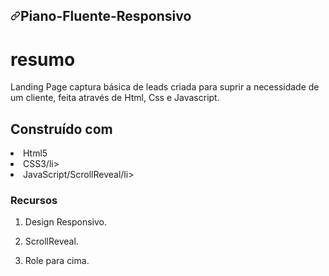 <h2 dir="auto"><a id="user-content-piano-fluente-responsivo" class="anchor" aria-hidden="true" href="#piano-fluente-responsivo"><svg class="octicon octicon-link" viewBox="0 0 16 16" version="1.1" width="16" height="16" aria-hidden="true"><path fill-rule="evenodd" d="M7.775 3.275a.75.75 0 001.06 1.06l1.25-1.25a2 2 0 112.83 2.83l-2.5 2.5a2 2 0 01-2.83 0 .75.75 0 00-1.06 1.06 3.5 3.5 0 004.95 0l2.5-2.5a3.5 3.5 0 00-4.95-4.95l-1.25 1.25zm-4.69 9.64a2 2 0 010-2.83l2.5-2.5a2 2 0 012.83 0 .75.75 0 001.06-1.06 3.5 3.5 0 00-4.95 0l-2.5 2.5a3.5 3.5 0 004.95 4.95l1.25-1.25a.75.75 0 00-1.06-1.06l-1.25 1.25a2 2 0 01-2.83 0z"></path></svg></a><font style="vertical-align: inherit;"><font style="vertical-align: inherit;">Piano-Fluente-Responsivo</font></font></h2>





<H1>resumo</H1>

Landing Page captura básica de leads criada para suprir a necessidade de um cliente, feita através de Html, Css e Javascript.


<H2>Construído com</H2>

<li>Html5</li>
<li>CSS3/li>
<li>JavaScript/ScrollReveal/li>


<H3>Recursos</H3>

1. Design Responsivo.

2. ScrollReveal.

3. Role para cima.
